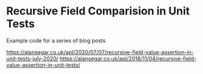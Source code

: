 # Recursive Field Comparision in Unit Tests 

Example code for a series of blog posts

https://alansegar.co.uk/apl/2020/07/07/recursive-field-value-assertion-in-unit-tests-july-2020/
https://alansegar.co.uk/apl/2018/11/04/recursive-field-value-assertion-in-unit-tests/
